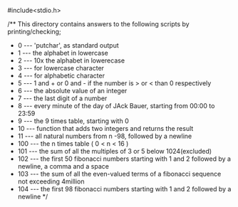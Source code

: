 #include<stdio.h>

/** This directory contains answers to the following scripts by printing/checking;
* 0 --- 'putchar',  as standard output
* 1 --- the alphabet in lowercase
* 2 --- 10x the alphabet in lowerecase
* 3 --- for lowercase character
* 4 --- for alphabetic character
* 5 --- 1 and + or 0 and - if the number is > or < than 0 respectively
* 6 --- the absolute value of an integer
* 7 --- the last digit of a number 
* 8 --- every minute of the day of JAck Bauer, starting from 00:00 to 23:59
* 9 --- the 9 times table, starting with 0
* 10 --- function that adds two integers and returns the result
* 11 --- all natural numbers from n -98, followed by a newline
* 100 --- the n times table ( 0 < n < 16 )
* 101 --- the sum of all the multiples of 3 or 5 below 1024(excluded)
* 102 --- the first 50 fibonacci numbers starting with 1 and 2 followed by a newline, a comma and a space
* 103 --- the sum of all the even-valued terms of a fibonacci sequence not exceeding 4million
* 104 --- the first 98 fibonacci numbers starting with 1 and 2 followed by a newline
*/
